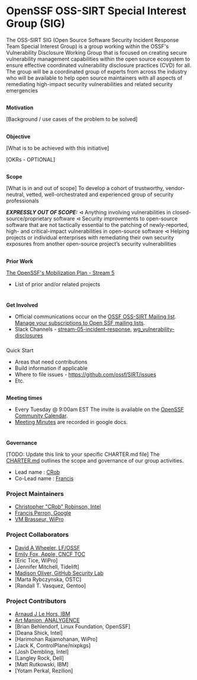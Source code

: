 # **OpenSSF OSS-SIRT Special Interest Group (SIG)**


The OSS-SIRT SIG (Open Source Software Security Incident Response Team Special Interest Group) is a group working within the OSSF's Vulnerability Disclosure Working Group that is focused on creating secure vulnerability management capabilities within the open source ecosystem to ensure effective coordinated vulnerability disclosure practices (CVD) for all.  The group will be a coordinated group of experts from across the industry who will be available to help
open source maintainers with all aspects of remediating high-impact security vulnerabilities and related security emergencies

## 
**Motivation**

[Background / use cases of the problem to be solved]


## 
**Objective**

[What is to be achieved with this initiative]

[OKRs - OPTIONAL]


## 
**Scope**

[What is in and out of scope]
To develop a cohort of trustworthy, vendor-neutral, vetted, well-orchestrated and experienced group of security professionals


***EXPRESSLY OUT OF SCOPE:***
⊲ Anything involving vulnerabilities in closed-source/proprietary software
⊲ Security improvements to open-source software that are not tactically essential to the
patching of newly-reported, high- and critical-impact vulnerabilities in open-source
software
⊲ Helping projects or individual enterprises with remediating their own security exposures
from another open-source project’s security vulnerabilities

## 
**Prior Work**

[The OpenSSF's Mobilization Plan - Stream 5](https://8112310.fs1.hubspotusercontent-na1.net/hubfs/8112310/OpenSSF/White%20House%20OSS%20Mobilization%20Plan.pdf?hsCtaTracking=3b79d59d-e8d3-4c69-a67b-6b87b325313c%7C7a1a8b01-65ae-4bac-b97c-071dac09a2d8)

*   List of prior and/or related projects

# 
**Get Involved**

*   Official communications occur on the [OSSF OSS-SIRT Mailing list](https://lists.openssf.org/g/openssf-sig-osssirt/topics).  
[Manage your subscriptions to Open SSF mailing lists](https://lists.openssf.org/g/main/subgroups).
*   Slack Channels - [stream-05-incident-response](https://openssf.slack.com/messages/stream-05-vulnerability-disclosure),
[wg_vulnerability-disclosures](https://openssf.slack.com/messages/wg_vulnerability_disclosures)

### 
Quick Start

*   Areas that need contributions
*   Build information if applicable
*   Where to file issues - https://github.com/ossf/SIRT/issues
*   Etc.

## 
**Meeting times**

*   Every Tuesday @ 9:00am EST The invite is available on the [OpenSSF Community Calendar](https://calendar.google.com/calendar?cid=czYzdm9lZmhwNWk5cGZsdGI1cTY3bmdwZXNAZ3JvdXAuY2FsZW5kYXIuZ29vZ2xlLmNvbQ).
*   [Meeting Minutes](https://docs.google.com/document/d/15QhHFNza_kFb5OadcHV-c1yKATI4-dPfqBFIG0zjbUA/edit#) are recorded in google docs.

# 
**Governance**

[TODO: Update this link to your specific CHARTER.md file]
The [CHARTER.md](https://github.com/ossf/project-template/blob/main/CHARTER.md) outlines the scope and governance of our group activities.

*   Lead name : [CRob](https://github.com/SecurityCRob)
*   Co-Lead name : [Francis](https://github.com/u269c)

### Project Maintainers ###
- [Christopher "CRob" Robinson, Intel](https://github.com/SecurityCRob)
- [Francis Perron, Google](https://github.com/u269c)
- [VM Brasseur, WiPro](https://github.com/)


### Project Collaborators ###
- [David A Wheeler, LF/OSSF](https://github.com/david-a-wheeler)
- [Emily Fox, Apple, CNCF TOC](https://github.com/TheFoxAtWork)
- [Eric Tice, WiPro]
- [Jennifer Mitchell, Tidelift]
- [Madison Oliver, GitHub Security Lab](https://github.com/)
- [Marta Rybczynska, OSTC]
- [Randall T. Vasquez, Gentoo]

### Project Contributors ###
- [Arnaud J Le Hors, IBM](https://github.com/lehors)
- [Art Manion, ANALYGENCE](https://github.com/zmanion)
- [Brian Behlendorf, Linux Foundation, OpenSSF]
- [Deana Shick, Intel]
- [Harimohan Rajamohanan, WiPro]
- [Jack K, ControlPlane/nixpkgs]
- [Josh Dembling, Intel]
- [Langley Rock, Dell]
- [Matt Rutkowski, IBM]
- [Yotam Perkal, Rezilion]
